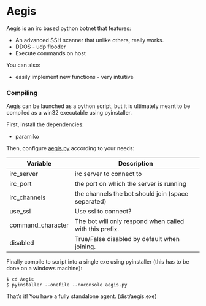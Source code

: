 </head><body id="preview">
<h1><a id="Aegis_0"></a>Aegis</h1>
<p>Aegis is an irc based python botnet that features:</p>
<ul>
<li>An advanced SSH scanner that unlike others, really works.</li>
<li>DDOS  -  udp flooder</li>
<li>Execute commands on host</li>
</ul>
<p>You can also:</p>
<ul>
<li>easily implement new functions - very intuitive</li>
</ul>
<h3><a id="Compiling_10"></a>Compiling</h3>
<p>Aegis can be launched as a python script, but it is ultimately meant to be compiled as a win32 executable using pyinstaller.</p>
<p>First, install the dependencies:</p>
<ul>
<li>paramiko</li>
</ul>
<p>Then, configure <a href="http://aegis.py">aegis.py</a> according to your needs:</p>
<table class="table table-striped table-bordered">
<thead>
<tr>
<th>Variable</th>
<th>Description</th>
</tr>
</thead>
<tbody>
<tr>
<td>irc_server</td>
<td>irc server to connect to</td>
</tr>
<tr>
<td>irc_port</td>
<td>the port on which the server is running</td>
</tr>
<tr>
<td>irc_channels</td>
<td>the channels the bot should join (space separated)</td>
</tr>
<tr>
<td>use_ssl</td>
<td>Use ssl to connect?</td>
</tr>
<tr>
<td>command_character</td>
<td>The bot will only respond when called with this prefix.</td>
</tr>
<tr>
<td>disabled</td>
<td>True/False disabled by default when joining.</td>
</tr>
</tbody>
</table>
<p>Finally compile to script into a single exe using pyinstaller (this has to be done on a windows machine):</p>
<pre><code class="language-sh">$ <span class="hljs-built_in">cd</span> Aegis
$ pyinstaller --onefile --noconsole aegis.py
</code></pre>
<p>That’s it! You have a fully standalone agent. (dist/aegis.exe)</p>

</body></html>
